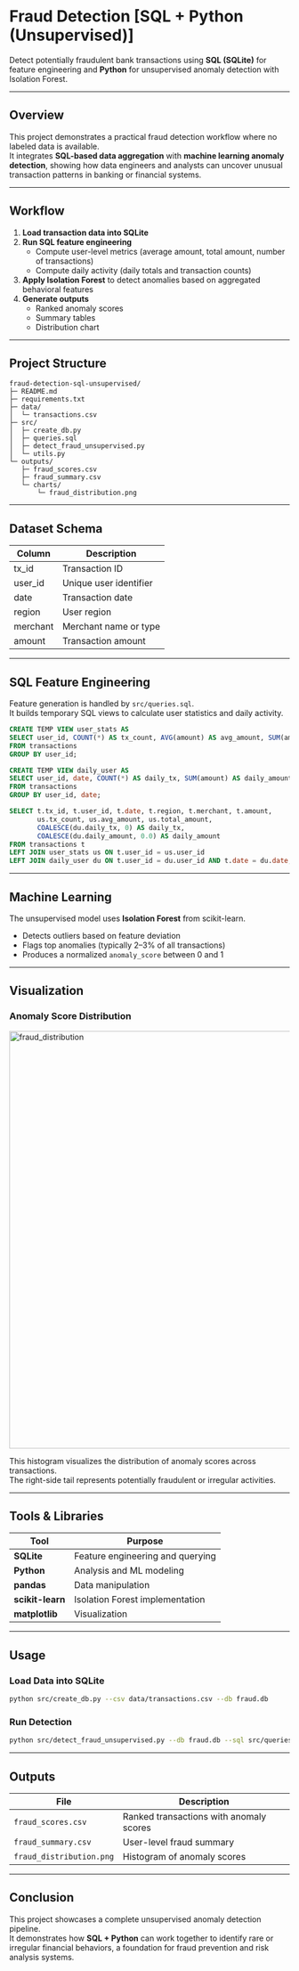 # Fraud Detection  [SQL + Python (Unsupervised)]

Detect potentially fraudulent bank transactions using **SQL (SQLite)** for feature engineering and **Python** for unsupervised anomaly detection with Isolation Forest.

---

## Overview

This project demonstrates a practical fraud detection workflow where no labeled data is available.  
It integrates **SQL-based data aggregation** with **machine learning anomaly detection**, showing how data engineers and analysts can uncover unusual transaction patterns in banking or financial systems.

---

## Workflow

1. **Load transaction data into SQLite**
2. **Run SQL feature engineering**
   - Compute user-level metrics (average amount, total amount, number of transactions)
   - Compute daily activity (daily totals and transaction counts)
3. **Apply Isolation Forest** to detect anomalies based on aggregated behavioral features
4. **Generate outputs**
   - Ranked anomaly scores
   - Summary tables
   - Distribution chart

---

## Project Structure

```
fraud-detection-sql-unsupervised/
├─ README.md
├─ requirements.txt
├─ data/
│  └─ transactions.csv
├─ src/
│  ├─ create_db.py
│  ├─ queries.sql
│  ├─ detect_fraud_unsupervised.py
│  └─ utils.py
└─ outputs/
   ├─ fraud_scores.csv
   ├─ fraud_summary.csv
   └─ charts/
       └─ fraud_distribution.png
```

---

## Dataset Schema

| Column | Description |
|---------|--------------|
| tx_id | Transaction ID |
| user_id | Unique user identifier |
| date | Transaction date |
| region | User region |
| merchant | Merchant name or type |
| amount | Transaction amount |

---

## SQL Feature Engineering

Feature generation is handled by `src/queries.sql`.  
It builds temporary SQL views to calculate user statistics and daily activity.

```sql
CREATE TEMP VIEW user_stats AS
SELECT user_id, COUNT(*) AS tx_count, AVG(amount) AS avg_amount, SUM(amount) AS total_amount
FROM transactions
GROUP BY user_id;

CREATE TEMP VIEW daily_user AS
SELECT user_id, date, COUNT(*) AS daily_tx, SUM(amount) AS daily_amount
FROM transactions
GROUP BY user_id, date;

SELECT t.tx_id, t.user_id, t.date, t.region, t.merchant, t.amount,
       us.tx_count, us.avg_amount, us.total_amount,
       COALESCE(du.daily_tx, 0) AS daily_tx,
       COALESCE(du.daily_amount, 0.0) AS daily_amount
FROM transactions t
LEFT JOIN user_stats us ON t.user_id = us.user_id
LEFT JOIN daily_user du ON t.user_id = du.user_id AND t.date = du.date;
```

---

## Machine Learning

The unsupervised model uses **Isolation Forest** from scikit-learn.

- Detects outliers based on feature deviation  
- Flags top anomalies (typically 2–3% of all transactions)
- Produces a normalized `anomaly_score` between 0 and 1

---

## Visualization

### Anomaly Score Distribution
<img width="1200" height="750" alt="fraud_distribution" src="https://github.com/user-attachments/assets/8adcb416-c0b9-4e3c-8d60-34f11983b3eb" />

This histogram visualizes the distribution of anomaly scores across transactions.  
The right-side tail represents potentially fraudulent or irregular activities.

---

## Tools & Libraries

| Tool | Purpose |
|------|----------|
| **SQLite** | Feature engineering and querying |
| **Python** | Analysis and ML modeling |
| **pandas** | Data manipulation |
| **scikit-learn** | Isolation Forest implementation |
| **matplotlib** | Visualization |

---

## Usage

### Load Data into SQLite
```bash
python src/create_db.py --csv data/transactions.csv --db fraud.db
```

### Run Detection
```bash
python src/detect_fraud_unsupervised.py --db fraud.db --sql src/queries.sql --outdir outputs
```

---

## Outputs

| File | Description |
|------|--------------|
| `fraud_scores.csv` | Ranked transactions with anomaly scores |
| `fraud_summary.csv` | User-level fraud summary |
| `fraud_distribution.png` | Histogram of anomaly scores |

---

## Conclusion

This project showcases a complete unsupervised anomaly detection pipeline.  
It demonstrates how **SQL + Python** can work together to identify rare or irregular financial behaviors, a foundation for fraud prevention and risk analysis systems.
